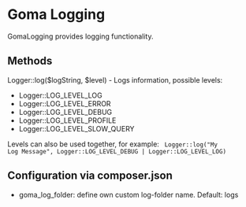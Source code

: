 Goma Logging
=======

GomaLogging provides logging functionality. 

Methods
--
Logger::log($logString, $level) - Logs information, possible levels:
* Logger::LOG_LEVEL_LOG
* Logger::LOG_LEVEL_ERROR
* Logger::LOG_LEVEL_DEBUG
* Logger::LOG_LEVEL_PROFILE
* Logger::LOG_LEVEL_SLOW_QUERY

Levels can also be used together, for example:
<code>
Logger::log("My Log Message", Logger::LOG_LEVEL_DEBUG | Logger::LOG_LEVEL_LOG)
</code>

Configuration via composer.json
--
* goma_log_folder: define own custom log-folder name. Default: logs
